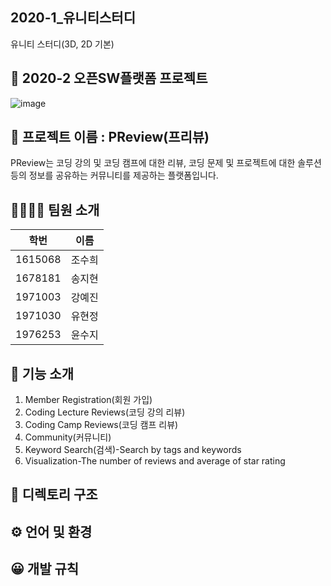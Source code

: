 ## 2020-1_유니티스터디
유니티 스터디(3D, 2D 기본)

## 🎈 2020-2 오픈SW플랫폼 프로젝트

![image](https://user-images.githubusercontent.com/67186222/99812142-6e8a3f80-2b89-11eb-9aed-367acc3ca66b.png)

## 📖 프로젝트 이름 : PReview(프리뷰)
PReview는 코딩 강의 및 코딩 캠프에 대한 리뷰, 코딩 문제 및 프로젝트에 대한 솔루션 등의 정보를 공유하는 커뮤니티를 제공하는 플랫폼입니다.


## 👨‍👩‍👦‍👦 팀원 소개
|학번|이름|
|------|---|
|1615068|조수희|
|1678181|송지현|
|1971003|강예진|
|1971030|유현정|
|1976253|윤수지|


## 📲 기능 소개
1. Member Registration(회원 가입)
2. Coding Lecture Reviews(코딩 강의 리뷰)
3. Coding Camp Reviews(코딩 캠프 리뷰)
4. Community(커뮤니티)
5. Keyword Search(검색)-Search by tags and keywords
6. Visualization-The number of reviews and average of star rating


## 📁 디렉토리 구조


## ⚙️ 언어 및 환경


## 😀 개발 규칙

